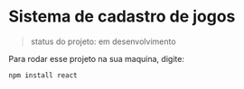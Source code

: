 # Sistema de cadastro de jogos

>status do projeto: em desenvolvimento

Para rodar esse projeto na sua maquina, digite:

```
npm install react
```
